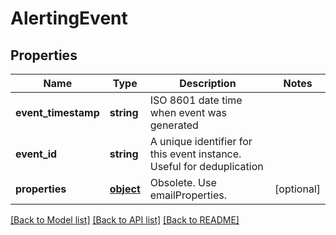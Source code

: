 # AlertingEvent

## Properties
Name | Type | Description | Notes
------------ | ------------- | ------------- | -------------
**event_timestamp** | **string** | ISO 8601 date time when event was generated | 
**event_id** | **string** | A unique identifier for this event instance. Useful for deduplication | 
**properties** | [**object**](.md) | Obsolete. Use emailProperties. | [optional] 

[[Back to Model list]](../README.md#documentation-for-models) [[Back to API list]](../README.md#documentation-for-api-endpoints) [[Back to README]](../README.md)

